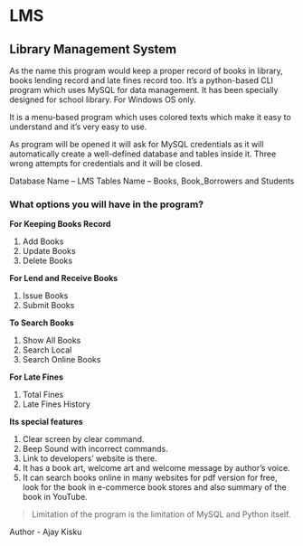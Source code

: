 # LMS
## Library Management System

As the name this program would keep a proper record of books in library, 
books lending record and late fines record too. It’s a python-based CLI program 
which uses MySQL for data management. It has been specially designed for 
school library. For Windows OS only.

It is a menu-based program which uses colored texts which make it easy to 
understand and it’s very easy to use. 

As program will be opened it will ask for MySQL credentials as it will 
automatically create a well-defined database and tables inside it. Three wrong 
attempts for credentials and it will be closed.

Database Name – LMS
Tables Name – Books, Book_Borrowers and Students 

### **What options you will have in the program?**

**For Keeping Books Record**
1. Add Books
2. Update Books
3. Delete Books

**For Lend and Receive Books**
1. Issue Books
2. Submit Books

**To Search Books**
1. Show All Books
2. Search Local
3. Search Online Books

**For Late Fines**
1. Total Fines
2. Late Fines History

**Its special features**
1. Clear screen by clear command.
2. Beep Sound with incorrect commands.
3. Link to developers’ website is there.
4. It has a book art, welcome art and welcome message by author’s voice.
5. It can search books online in many websites for pdf version for free,
look for the book in e-commerce book stores and also summary of the book in YouTube.


>Limitation of the program is the limitation of MySQL and Python itself.

Author - Ajay Kisku
